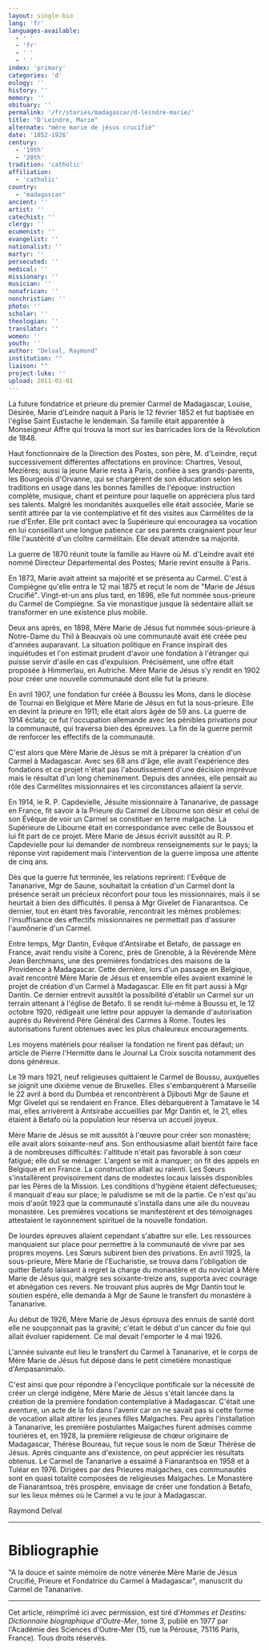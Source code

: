```yaml
---
layout: single-bio
lang: 'fr'
languages-available:
  - ' '
  - 'fr'
  - ' '
  - ' '
index: 'primary'
categories: 'd'
eulogy: ''
history: ''
memory: ''
obituary: ''
permalink: '/fr/stories/madagascar/d-leindre-marie/'
title: "D'Leindre, Marie"
alternate: "mère marie de jésus crucifié"
date: '1852-1926'
century:
  - '19th'
  - '20th'
tradition: 'catholic'
affiliation:
  - 'catholic'
country:
  - 'madagascar'
ancient: ''
artist: ''
catechist: ''
clergy: ''
ecumenist: ''
evangelist: ''
nationalist: ''
martyr: ''
persecuted: ''
medical: ''
missionary: ''
musician: ''
nonafrican: ''
nonchristian: ''
photo: ''
scholar: ''
theologian: ''
translator: ''
women: ''
youth: ''
author: "Delval, Raymond"
institution: ""
liaison: ""
project-luke: ''
upload: 2011-01-01
---
```




La future fondatrice et prieure du premier Carmel de Madagascar, Louise, Désirée, Marie d'Leindre naquit à Paris le 12 février 1852 et fut baptisée en l'église Saint Eustache le lendemain. Sa famille était apparentée à Monseigneur Affre qui trouva la mort sur les barricades lors de la Révolution de 1848.

Haut fonctionnaire de la Direction des Postes, son père, M. d'Leindre, reçut successivement différentes affectations en province: Chartres, Vesoul, Mezières; aussi la jeune Marie resta à Paris, confiée à ses grands-parents, les Bourgeois d'Orvanne, qui se chargèrent de son éducation selon les traditions en usage dans les bonnes familles de l'époque: instruction complète, musique, chant et peinture pour laquelle on appréciera plus tard ses talents. Malgré les mondanités auxquelles elle était associée, Marie se sentit attirée par la vie contemplative et fit des visites aux Carmélites de la rue d'Enfer. Elle prit contact avec la Supérieure qui encouragea sa vocation en lui conseillant une longue patience car ses parents craignaient pour leur fille l'austérité d'un cloître carmélitain. Elle devait attendre sa majorité.

La guerre de 1870 réunit toute la famille au Havre où M. d'Leindre avait été nommé Directeur Départemental des Postes; Marie revint ensuite à Paris.

En 1873, Marie avait atteint sa majorité et se présenta au Carmel. C'est à Compiègne qu'elle entra le 12 mai 1875 et reçut le nom de "Marie de Jésus Crucifié". Vingt-et-un  ans plus tard, en 1896, elle fut nommée sous-prieure du Carmel de Compiègne. Sa vie monastique jusque là sédentaire allait se transformer en une existence plus mobile.

Deux ans après, en 1898, Mère Marie de Jésus fut nommée sous-prieure à Notre-Dame du Thil à Beauvais où une communauté avait été créée peu d'années auparavant. La situation politique en France inspirait des inquiétudes et l'on estimait prudent d'avoir une fondation à l'étranger qui puisse servir d'asile en cas d'expulsion. Précisément, une offre était proposée à Himmerlau, en Autriche. Mère Marie de Jésus s'y rendit en 1902 pour créer une nouvelle communauté dont elle fut la prieure.

En avril 1907, une fondation fur créée à Boussu les Mons, dans le diocèse de Tournai en Belgique et Mère Marie de Jésus en fut la sous-prieure. Elle en devint la prieure en 1911; elle était alors âgée de 59 ans. La guerre de 1914 éclata; ce fut l'occupation allemande avec les pénibles privations pour la communauté, qui traversa bien des épreuves. La fin de la guerre permit de renforcer les effectifs de la communauté.

C'est alors que Mère Marie de Jésus se mit à préparer la création d'un Carmel à Madagascar. Avec ses 68 ans d'âge, elle avait l'expérience des fondations et ce projet n'était pas l'aboutissement d'une décision imprévue mais le résultat d'un long cheminement. Depuis des années, elle pensait au rôle des Carmélites missionnaires et les circonstances allaient la servir.

En 1914, le R. P. Capdevielle, Jésuite missionnaire à Tananarive, de passage en France, fit savoir à la Prieure du Carmel de Libourne son désir et celui de son Évêque de voir un Carmel se constituer en terre malgache. La Supérieure de Libourne était en correspondance avec celle de Boussou et lui fit part de ce projet. Mère Marie de Jésus écrivit aussitôt au R. P. Capdevielle pour lui demander de nombreux renseignements sur le pays; la réponse vint rapidement mais l'intervention de la guerre imposa une attente de cinq ans.

Dès que la guerre fut terminée, les relations reprirent: l'Evêque de Tananarive, Mgr de Saune, souhaitait la création d'un Carmel dont la présence serait un précieux réconfort pour tous les missionnaires, mais il se heurtait à bien des difficultés. Il pensa à Mgr Givelet de Fianarantsoa. Ce dernier, tout en étant très favorable, rencontrait les mêmes problèmes: l'insuffisance des effectifs missionnaires ne permettait pas d'assurer l'aumônerie d'un Carmel.

Entre temps, Mgr Dantin, Evêque d'Antsirabe et Betafo, de passage en France, avait rendu visite à Corenc, près de Grenoble, à la Révérende Mère Jean Berchmans, une des premières fondatrices des maisons de la Providence à Madagascar. Cette dernière, lors d'un passage en Belgique, avait rencontré Mère Marie de Jésus et ensemble elles avaient examiné le projet de création d'un Carmel à Madagascar. Elle en fit part aussi à Mgr Dantin. Ce dernier entrevit aussitôt la possibilité d'établir un Carmel sur un terrain attenant à l'église de Betafo. Il se rendit lui-même à Boussu et, le 12 octobre 1920, rédigeait une lettre pour appuyer la demande d'autorisation auprès du Révérend Père Général des Carmes à Rome. Toutes les autorisations furent obtenues avec les plus chaleureux encouragements.

Les moyens matériels pour réaliser la fondation ne firent pas défaut; un article de Pierre l'Hermitte dans le Journal La Croix suscita notamment des dons généreux.

Le 19 mars 1921, neuf religieuses quittaient le Carmel de Boussu, auxquelles se joignit une dixième venue de Bruxelles. Elles s'embarquèrent à Marseille le 22 avril à bord du Dumbéa et rencontrèrent à Djibouti Mgr de Saune et Mgr Givelet qui se rendaient en France. Elles débarquèrent à Tamatave le 14 mai, elles arrivèrent à Antsirabe accueillies par Mgr Dantin et, le 21, elles étaient à Betafo où la population leur réserva un accueil joyeux.

Mère Marie de Jésus se mit aussitôt à l'œuvre pour créer son monastère; elle avait alors soixante-neuf ans. Son enthousiasme allait bientôt faire face à de nombreuses difficultés: l'altitude n'était pas favorable à son cœur fatigué; elle dut se ménager. L'argent se mit à manquer; on fit des appels en Belgique et en France. La construction allait au ralenti. Les Sœurs s'installèrent provisoirement dans de modestes locaux laissés disponibles par les Pères de la Mission. Les conditions d'hygiène étaient défectueuses; il manquait d'eau sur place; le paludisme se mit de la partie. Ce n'est qu'au mois d'août 1923 que la communauté s'installa dans une aile du nouveau monastère. Les premières vocations se manifestèrent et des témoignages attestaient le rayonnement spirituel de la nouvelle fondation.

De lourdes épreuves allaient cependant s'abattre sur elle. Les ressources manquaient sur place pour permettre à la communauté de vivre par ses propres moyens. Les Sœurs subirent bien des privations. En avril 1925, la sous-prieure, Mère Marie de l'Eucharistie, se trouva dans l'obligation de quitter Betafo laissant à regret la charge du monastère et du noviciat à Mère Marie de Jésus qui, malgré ses soixante-treize ans, supporta avec courage et abnégation ces revers. Ne trouvant plus auprès de Mgr Dantin tout le soutien espéré, elle demanda à Mgr de Saune le transfert du monastère à Tananarive.

Au début de 1926, Mère Marie de Jésus éprouva des ennuis de santé dont elle ne soupçonnait pas la gravité; c'était le début d'un cancer du foie qui allait évoluer rapidement. Ce mal devait l'emporter le 4 mai 1926.

L'année suivante eut lieu le transfert du Carmel à Tananarive, et le corps de Mère Marie de Jésus fut déposé dans le petit cimetière monastique d'Ampasanimalo.

C'est ainsi que pour répondre à l'encyclique pontificale sur la nécessité de créer un clergé indigène, Mère Marie de Jésus s'était lancée dans la création de la première fondation contemplative à Madagascar. C'était une aventure, un acte de la foi dans l'avenir car on ne savait pas si cette forme de vocation allait attirer les jeunes filles Malgaches. Peu après l'installation à Tananarive, les première postulantes Malgaches furent admises comme tourières et, en 1928, la première religieuse de chœur originaire de Madagascar, Thérèse Boureau, fut reçue sous le nom de Sœur Thérèse de Jésus.  Après cinquante ans d'existence, on peut apprécier les résultats obtenus. Le Carmel de Tananarive a essaimé à Fianarantsoa en 1958 et à Tuléar en 1976. Dirigées par des Prieures malgaches, ces communautés sont en quasi totalité composées de religieuses Malgaches. Le Monastère de Fianarantsoa, très prospère, envisage de créer une fondation à Betafo, sur les lieux mêmes où le Carmel a vu le jour à Madagascar.

Raymond Delval

---

# Bibliographie

"A la douce et sainte mémoire de notre vénerée Mère Marie de Jésus Crucifié, Prieure et Fondatrice du Carmel à Madagascar", manuscrit du Carmel de Tananarive.

---

Cet article, réimprîmé ici avec permission, est tiré d'*Hommes et Destins: Dictionnaire biographique d'Outre-Mer*, tome 3, publié en 1977 par l'Académie des Sciences d'Outre-Mer (15, rue la Pérouse, 75116 Paris, France). Tous droits réservés.
